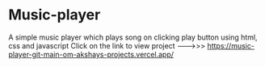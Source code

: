 # Music-player
A simple music player which plays song on clicking play button using html, css and javascript
Click on the  link to view project --->>>
https://music-player-git-main-om-akshays-projects.vercel.app/
